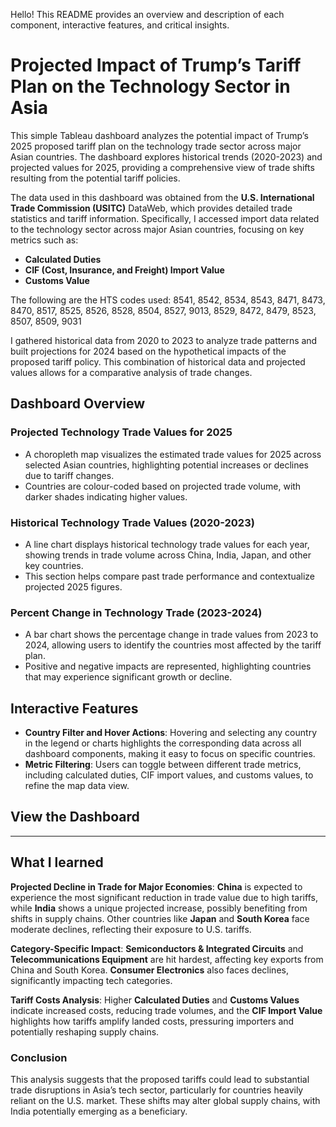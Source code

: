 Hello! This README provides an overview and description of each component, interactive features, and critical insights.

# Projected Impact of Trump’s Tariff Plan on the Technology Sector in Asia

This simple Tableau dashboard analyzes the potential impact of Trump’s 2025 proposed tariff plan on the technology trade sector across major Asian countries. The dashboard explores historical trends (2020-2023) and projected values for 2025, providing a comprehensive view of trade shifts resulting from the potential tariff policies.

The data used in this dashboard was obtained from the **U.S. International Trade Commission (USITC)** DataWeb, which provides detailed trade statistics and tariff information. Specifically, I accessed import data related to the technology sector across major Asian countries, focusing on key metrics such as:

- **Calculated Duties** 
- **CIF (Cost, Insurance, and Freight) Import Value**
- **Customs Value**

The following are the HTS codes used: 8541, 8542, 8534, 8543, 8471, 8473, 8470, 8517, 8525, 8526, 8528, 8504, 8527, 9013, 8529, 8472, 8479, 8523, 8507, 8509, 9031

I gathered historical data from 2020 to 2023 to analyze trade patterns and built projections for 2024 based on the hypothetical impacts of the proposed tariff policy. This combination of historical data and projected values allows for a comparative analysis of trade changes.

## Dashboard Overview

### Projected Technology Trade Values for 2025
   - A choropleth map visualizes the estimated trade values for 2025 across selected Asian countries, highlighting potential increases or declines due to tariff changes.
   - Countries are colour-coded based on projected trade volume, with darker shades indicating higher values.

### Historical Technology Trade Values (2020-2023)
   - A line chart displays historical technology trade values for each year, showing trends in trade volume across China, India, Japan, and other key countries.
   - This section helps compare past trade performance and contextualize projected 2025 figures.

### Percent Change in Technology Trade (2023-2024)
   - A bar chart shows the percentage change in trade values from 2023 to 2024, allowing users to identify the countries most affected by the tariff plan.
   - Positive and negative impacts are represented, highlighting countries that may experience significant growth or decline.

## Interactive Features

- **Country Filter and Hover Actions**: Hovering and selecting any country in the legend or charts highlights the corresponding data across all dashboard components, making it easy to focus on specific countries.
- **Metric Filtering**: Users can toggle between different trade metrics, including calculated duties, CIF import values, and customs values, to refine the map data view.

## View the Dashboard



---

## What I learned

**Projected Decline in Trade for Major Economies**: **China** is expected to experience the most significant reduction in trade value due to high tariffs, while **India** shows a unique projected increase, possibly benefiting from shifts in supply chains. Other countries like **Japan** and **South Korea** face moderate declines, reflecting their exposure to U.S. tariffs.

**Category-Specific Impact**: **Semiconductors & Integrated Circuits** and **Telecommunications Equipment** are hit hardest, affecting key exports from China and South Korea. **Consumer Electronics** also faces declines, significantly impacting tech categories.

**Tariff Costs Analysis**: Higher **Calculated Duties** and **Customs Values** indicate increased costs, reducing trade volumes, and the **CIF Import Value** highlights how tariffs amplify landed costs, pressuring importers and potentially reshaping supply chains.

### Conclusion
This analysis suggests that the proposed tariffs could lead to substantial trade disruptions in Asia’s tech sector, particularly for countries heavily reliant on the U.S. market. These shifts may alter global supply chains, with India potentially emerging as a beneficiary.
